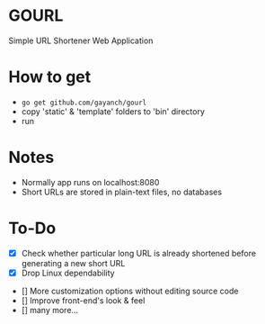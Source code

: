 # GOURL
 Simple URL Shortener Web Application

# How to get
* `go get github.com/gayanch/gourl`
* copy 'static' & 'template' folders to 'bin' directory
* run

# Notes
* Normally app runs on localhost:8080
* Short URLs are stored in plain-text files, no databases

# To-Do
* [x] Check whether particular long URL is already shortened before generating a new short URL
* [x] Drop Linux dependability
* [] More customization options without editing source code
* [] Improve front-end's look & feel
* [] many more...
